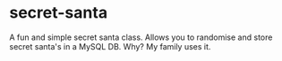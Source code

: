 # secret-santa
A fun and simple secret santa class. Allows you to randomise and store secret santa's in a MySQL DB. Why? My family uses it.
